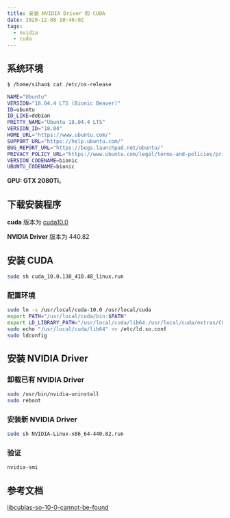 ```yaml
---
title: 安装 NVIDIA Driver 和 CUDA
date: 2020-12-08 10:46:02
tags:
  - nvidia
  - cuda
---
```


## 系统环境

``` bash
$ /home/sihao$ cat /etc/os-release

NAME="Ubuntu"
VERSION="18.04.4 LTS (Bionic Beaver)"
ID=ubuntu
ID_LIKE=debian
PRETTY_NAME="Ubuntu 18.04.4 LTS"
VERSION_ID="18.04"
HOME_URL="https://www.ubuntu.com/"
SUPPORT_URL="https://help.ubuntu.com/"
BUG_REPORT_URL="https://bugs.launchpad.net/ubuntu/"
PRIVACY_POLICY_URL="https://www.ubuntu.com/legal/terms-and-policies/privacy-policy"
VERSION_CODENAME=bionic
UBUNTU_CODENAME=bionic
```

**GPU: GTX 2080Ti**。

## 下载安装程序

**cuda** 版本为 [cuda10.0](https://developer.nvidia.com/cuda-10.0-download-archive?target_os=Linux&target_arch=x86_64&target_distro=Ubuntu&target_version=1804&target_type=runfilelocal)

**NVIDIA Driver** 版本为 440.82

## 安装 CUDA

``` bash
sudo sh cuda_10.0.130_410.48_linux.run
```

### 配置环境

``` bash
sudo ln -s /usr/local/cuda-10.0 /usr/local/cuda
export PATH="/usr/local/cuda/bin:$PATH"
export LD_LIBRARY_PATH="/usr/local/cuda/lib64:/usr/local/cuda/extras/CUPTI/lib64:$LD_LIBRARY_PATH"
sudo echo "/usr/local/cuda/lib64" >> /etc/ld.so.conf
sudo ldconfig
```

## 安装 NVIDIA Driver

### 卸载已有 NVIDIA Driver

``` bash
sudo /usr/bin/nvidia-uninstall
sudo reboot
```

### 安装新 NVIDIA Driver

``` bash
sudo sh NVIDIA-Linux-x86_64-440.82.run
```

### 验证

``` bash
nvidia-smi
```

## 参考文档

[libcublas-so-10-0-cannot-be-found](https://forums.developer.nvidia.com/t/libcublas-so-10-0-cannot-be-found/69629)
